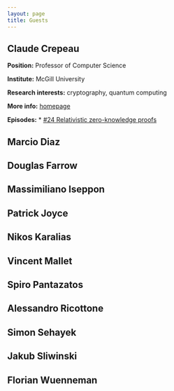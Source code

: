 ```yaml
---
layout: page
title: Guests 
---
```


## Claude Crepeau

**Position:** Professor of Computer Science


**Institute:** McGill University


**Research interests:** cryptography, quantum computing


**More info:** [homepage](https://www.cs.mcgill.ca/~crepeau/index_en.html)


**Episodes:**
	* [#24 Relativistic zero-knowledge proofs](https://thepearreview.com/relativistic-zero-knowledge-proofs.html)

## Marcio Diaz

## Douglas Farrow

## Massimiliano Iseppon

## Patrick Joyce

## Nikos Karalias

## Vincent Mallet

## Spiro Pantazatos

## Alessandro Ricottone

## Simon Sehayek

## Jakub Sliwinski

## Florian Wuenneman






